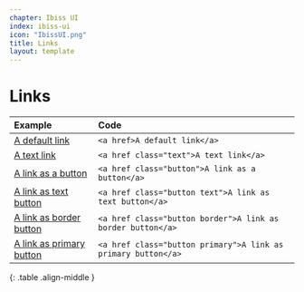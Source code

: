 ```yaml
---
chapter: Ibiss UI
index: ibiss-ui
icon: "IbissUI.png"
title: Links
layout: template
--- 
```


# Links

| Example                                                       | Code                                                              | 
| :------------------------------------------------------------ |  :--------------------------------------------------------------- |
|<a href>A default link</a>                                     | ```<a href>A default link</a>```                                  |
|<a href class="text">A text link</a>                           | ```<a href class="text">A text link</a>```                        |
|<a href class="button">A link as a button</a>                  | ```<a href class="button">A link as a button</a>```               |
|<a href class="button text">A link as text button</a>          | ```<a href class="button text">A link as text button</a>```       |
|<a href class="button border">A link as border button</a>      | ```<a href class="button border">A link as border button</a>```   |
|<a href class="button primary">A link as primary button</a>    | ```<a href class="button primary">A link as primary button</a>``` |
{: .table .align-middle }
